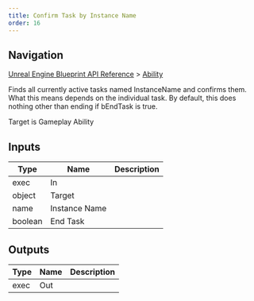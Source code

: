 ```yaml
---
title: Confirm Task by Instance Name
order: 16
---
```

## Navigation

[Unreal Engine Blueprint API Reference](https://dev.epicgames.com/documentation/en-us/unreal-engine/BlueprintAPI) > [Ability](https://dev.epicgames.com/documentation/en-us/unreal-engine/BlueprintAPI/Ability)

Finds all currently active tasks named InstanceName and confirms them. What this means depends on the individual task. By default, this does nothing other than ending if bEndTask is true.

Target is Gameplay Ability

## Inputs

| Type | Name | Description |
| --- | --- | --- |
| exec | In |  |
| object | Target |  |
| name | Instance Name |  |
| boolean | End Task |  |

## Outputs

| Type | Name | Description |
| --- | --- | --- |
| exec | Out |  |
